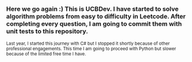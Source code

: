 <h3>Here we go again :) This is UCBDev. I have started to solve algorithm problems from easy to difficulty in Leetcode. After completing every question, I am going to commit them with unit tests to this repository.</h3>
<small>Last year, I started this journey with C# but I stopped it shortly because of other professional engagements. This time I am going to proceed with Python but slower because of the limited free time I have.</small>
